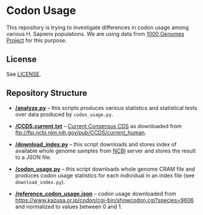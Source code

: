 Codon Usage
===========

This repository is trying to investigate differences in codon usage among
various H. Sapiens populations. We are using data from
[1000 Genomes Project](http://www.internationalgenome.org/) for this purpose.

License
-------

See [LICENSE](/LICENSE).

Repository Structure
--------------------

* [**/analyze.py**](/analyze.py) – this scripts produces various statistics and
  statistical tests over data produced by `codon_usage.py`.

* [**/CCDS.current.txt**](/CCDS.current.txt) –
  [Current Consensus CDS](https://www.ncbi.nlm.nih.gov/projects/CCDS/CcdsBrowse.cgi)
  as downloaded from ftp://ftp.ncbi.nlm.nih.gov/pub/CCDS/current_human.

* [**/download_index.py**](/download_index.py) – this script downloads and
  stores index of available whole genome samples from
  [NCBI](https://www.ncbi.nlm.nih.gov/) server and stores the result to a JSON
  file.

* [**/codon_usage.py**](/codon_usage.py) – this script downloads whole genome
  CRAM file and produces codon usage statistics for each individual in an index
  file (see `download_index.py`).

* [**/reference_codon_usage.json**](/reference_codon_usage.json) – codon usage
  downloaded from
  https://www.kazusa.or.jp/codon/cgi-bin/showcodon.cgi?species=9606 and
  normalized to values between 0 and 1.
